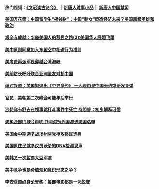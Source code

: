 #### 热门视频：[《文昭谈古论今》](https://github.com/gfw-breaker/wenzhao/blob/master/README.md?t=10201833) &nbsp;|&nbsp; [新唐人时事小品](https://github.com/gfw-breaker/ntdtv-comedy/blob/master/README.md?t=10201833) &nbsp;|&nbsp; [新唐人中国禁闻](https://github.com/gfw-breaker/ntdtv-news/blob/master/README.md?t=10201833)

#### [美国万花筒：中国留学生“摇钱树”；中国“剩女”塑造经济未来？美国超级英雄和政治](../pages/zg_yre_rvq/4621975.md?t=10201833) 

#### [艰辛与成就：华裔美国人的移民之路(3):美国华人展翅飞翔](../pages/zg_yre_rvq/4621885.md?t=10201833) 

#### [美中原则同意加入东盟空中相遇行为准则](../pages/zg_yre_rvq/4621756.md?t=10201833) 

#### [美考虑再派军舰穿越台湾海峡](../pages/zg_yre_rvq/4621715.md?t=10201833) 

#### [美前防长呼吁联合亚洲盟友对抗中国](../pages/zg_yre_rvq/4621695.md?t=10201833) 

#### [纽时报道：美国拟退出《中导条约》 一大理由是中国无约束研发导弹](../pages/zg_yre_rvq/4621678.md?t=10201833) 

#### [官员：美朝第二次峰会可能年后举行](../pages/zg_yre_rvq/4621662.md?t=10201833) 

#### [沙特称卡舒吉在领事馆打斗事件中死亡 特朗普：初步解释可信](../pages/zg_yre_rvq/4621644.md?t=10201833) 

#### [美执法部门联合声明 共同对抗外国渗透美国选举](../pages/zg_yre_rvq/4621623.md?t=10201833) 

#### [美国会中期选举战场州两党抢攻移民选票](../pages/zg_yre_rvq/4621614.md?t=10201833) 

#### [美国原住民就参议员沃伦的DNA检测发声](../pages/zg_yre_rvq/4621146.md?t=10201833) 

#### [美韩又一次暂停大型军演](../pages/zg_yre_rvq/4621163.md?t=10201833) 

#### [美中竞争也是价值观和意识形态之争？](../pages/zg_yre_rvq/4621217.md?t=10201833) 

#### [李安获颁终身荣誉奖：每部电影都是一次蜕变](../pages/zg_yre_rvq/4621140.md?t=10201833) 

